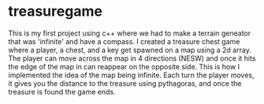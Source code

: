 # treasuregame
This is my first project using c++ where we had to make a terrain geneator that was 'infinite' and have a compass. 
I created a treasure chest game where a player, a chest, and a key get spawned on a map using a 2d array.
The player can move across the map in 4 directions (NESW) and once it hits the edge of the map in can reappear on the opposite side. This is how I implemented the idea
of the map being infinite. Each turn the player moves, it gives you the distance to the treasure using pythagoras, and once the treasure is found the game ends.
